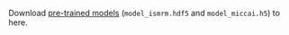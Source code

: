 Download [pre-trained models](https://zenodo.org/record/7368570) (`model_ismrm.hdf5` and `model_miccai.h5`) to here.